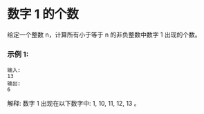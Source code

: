 # 数字 1 的个数

给定一个整数 n，计算所有小于等于 n 的非负整数中数字 1 出现的个数。

### 示例 1:
```
输入:
13
输出:
6 
```
解释:
数字 1 出现在以下数字中: 1, 10, 11, 12, 13 。